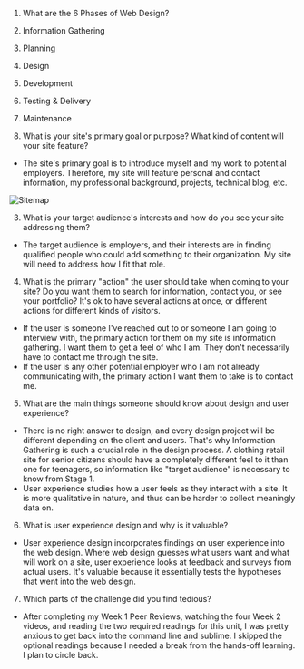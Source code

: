 1. What are the 6 Phases of Web Design?
  1. Information Gathering
  2. Planning
  3. Design
  4. Development
  5. Testing & Delivery
  6. Maintenance

2. What is your site's primary goal or purpose?
   What kind of content will your site feature?
  * The site's primary goal is to introduce myself and
    my work to potential employers. Therefore, my site
    will feature personal and contact information, my
    professional background, projects, technical blog, etc.

![Sitemap](/imgs/sitemap.png "My Sitemap")

3. What is your target audience's interests and
   how do you see your site addressing them?
  * The target audience is employers, and their interests are in finding qualified people who could add something to their organization. My site will need to address how I fit that role.

4. What is the primary "action" the user should take when coming to your site? Do you want them to search for information, contact you, or see your portfolio? It's ok to have several actions at once, or different actions for different kinds of visitors.
  * If the user is someone I've reached out to or someone I am going to interview with, the primary action for them on my site is information gathering. I want them to get a feel of who I am. They don't necessarily have to contact me through the site.
  * If the user is any other potential employer who I am not already communicating with, the primary action I want them to take is to contact me.

5. What are the main things someone should know about design and user experience?
  * There is no right answer to design, and every design project will be different depending on the client and users. That's why Information Gathering is such a crucial role in the design process. A clothing retail site for senior citizens should have a completely different feel to it than one for teenagers, so information like "target audience" is necessary to know from Stage 1.
  * User experience studies how a user feels as they interact with a site. It is more qualitative in nature, and thus can be harder to collect meaningly data on.

6. What is user experience design and why is it valuable?
  * User experience design incorporates findings on user experience into the web design. Where web design guesses what users want and what will work on a site, user experience looks at feedback and surveys from actual users. It's valuable because it essentially tests the hypotheses that went into the web design.

7. Which parts of the challenge did you find tedious?
  * After completing my Week 1 Peer Reviews, watching the four Week 2 videos, and reading the two required readings for this unit, I was pretty anxious to get back into the command line and sublime. I skipped the optional readings because I needed a break from the hands-off learning. I plan to circle back.